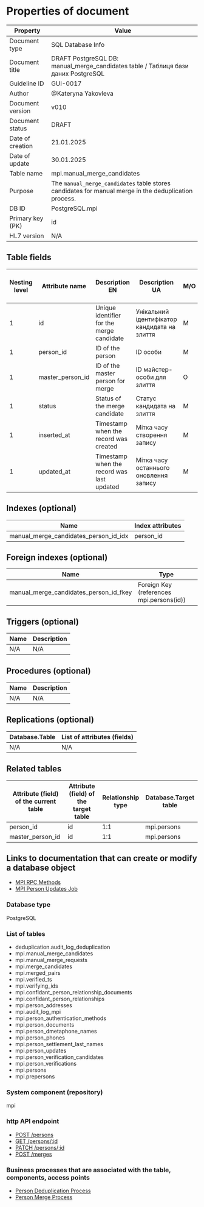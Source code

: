 # Properties of document

| Property | Value |
|----------|-------|
| Document type | SQL Database Info |
| Document title | DRAFT PostgreSQL DB: manual_merge_candidates table / Таблиця бази даних PostgreSQL |
| Guideline ID | GUI-0017 |
| Author | @Kateryna Yakovleva |
| Document version | v010 |
| Document status | DRAFT |
| Date of creation | 21.01.2025 |
| Date of update | 30.01.2025 |
| Table name | mpi.manual_merge_candidates |
| Purpose | The `manual_merge_candidates` table stores candidates for manual merge in the deduplication process. |
| DB ID | PostgreSQL.mpi |
| Primary key (PK) | id |
| HL7 version | N/A |

## Table fields

| Nesting level | Attribute name | Description EN | Description UA | M/O | Type | HL7 vs eHealth comparison result |
|---------------|----------------|----------------|----------------|-----|------|---------------------------------|
| 1 | id | Unique identifier for the merge candidate | Унікальний ідентифікатор кандидата на злиття | M | uuid | N/A |
| 1 | person_id | ID of the person | ID особи | M | uuid | N/A |
| 1 | master_person_id | ID of the master person for merge | ID майстер-особи для злиття | O | uuid | N/A |
| 1 | status | Status of the merge candidate | Статус кандидата на злиття | M | text | N/A |
| 1 | inserted_at | Timestamp when the record was created | Мітка часу створення запису | M | timestamp | N/A |
| 1 | updated_at | Timestamp when the record was last updated | Мітка часу останнього оновлення запису | M | timestamp | N/A |

## Indexes (optional)

| Name | Index attributes |
|------|------------------|
| manual_merge_candidates_person_id_idx | person_id |

## Foreign indexes (optional)

| Name | Type |
|------|------|
| manual_merge_candidates_person_id_fkey | Foreign Key (references mpi.persons(id)) |

## Triggers (optional)

| Name | Description |
|------|-------------|
| N/A | N/A |

## Procedures (optional)

| Name | Description |
|------|-------------|
| N/A | N/A |

## Replications (optional)

| Database.Table | List of attributes (fields) |
|----------------|----------------------------|
| N/A | N/A |

## Related tables

| Attribute (field) of the current table | Attribute (field) of the target table | Relationship type | Database.Target table |
|---------------------------------------|--------------------------------------|-------------------|-----------------------|
| person_id | id | 1:1 | mpi.persons |
| master_person_id | id | 1:1 | mpi.persons |

## Links to documentation that can create or modify a database object
- [MPI RPC Methods](https://e-health-ua.atlassian.net/wiki/)
- [MPI Person Updates Job](https://e-health-ua.atlassian.net/wiki/)

### Database type
PostgreSQL

### List of tables
- deduplication.audit_log_deduplication
- mpi.manual_merge_candidates
- mpi.manual_merge_requests
- mpi.merge_candidates
- mpi.merged_pairs
- mpi.verified_ts
- mpi.verifying_ids
- mpi.confidant_person_relationship_documents
- mpi.confidant_person_relationships
- mpi.person_addresses
- mpi.audit_log_mpi
- mpi.person_authentication_methods
- mpi.person_documents
- mpi.person_dmetaphone_names
- mpi.person_phones
- mpi.person_settlement_last_names
- mpi.person_updates
- mpi.person_verification_candidates
- mpi.person_verifications
- mpi.persons
- mpi.prepersons

### System component (repository)
mpi

### http API endpoint
- [POST /persons](https://e-health-ua.atlassian.net/wiki/)
- [GET /persons/:id](https://e-health-ua.atlassian.net/wiki/)
- [PATCH /persons/:id](https://e-health-ua.atlassian.net/wiki/)
- [POST /merges](https://e-health-ua.atlassian.net/wiki/)

### Business processes that are associated with the table, components, access points
- [Person Deduplication Process](https://e-health-ua.atlassian.net/wiki/)
- [Person Merge Process](https://e-health-ua.atlassian.net/wiki/)